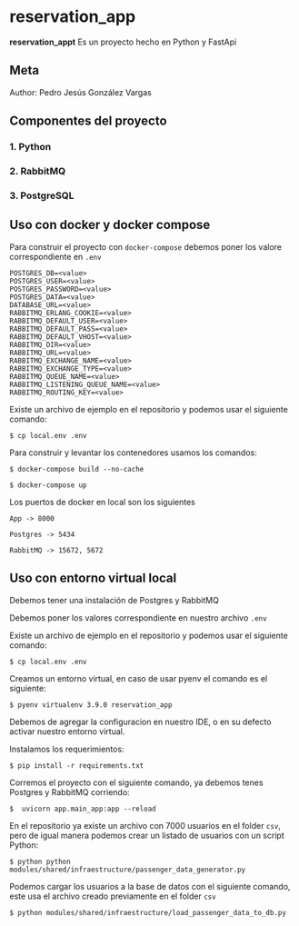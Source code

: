 reservation_app
=======================

**reservation_appt** Es un proyecto hecho en Python y FastApi


Meta
----

Author:
    Pedro Jesús González Vargas

Componentes del proyecto
----

### 1. Python
### 2. RabbitMQ
### 3. PostgreSQL


Uso con docker y docker compose
-----

Para construir el proyecto con  ``docker-compose`` debemos poner los valore correspondiente en ``.env``

    POSTGRES_DB=<value>
    POSTGRES_USER=<value>
    POSTGRES_PASSWORD=<value>
    POSTGRES_DATA=<value>
    DATABASE_URL=<value>
    RABBITMQ_ERLANG_COOKIE=<value>
    RABBITMQ_DEFAULT_USER=<value>
    RABBITMQ_DEFAULT_PASS=<value>
    RABBITMQ_DEFAULT_VHOST=<value>
    RABBITMQ_DIR=<value>
    RABBITMQ_URL=<value>
    RABBITMQ_EXCHANGE_NAME=<value>
    RABBITMQ_EXCHANGE_TYPE=<value>
    RABBITMQ_QUEUE_NAME=<value>
    RABBITMQ_LISTENING_QUEUE_NAME=<value>
    RABBITMQ_ROUTING_KEY=<value>

Existe un archivo de ejemplo en el repositorio y podemos usar el siguiente comando:
    
    $ cp local.env .env

Para construir y levantar los contenedores usamos los comandos:

    $ docker-compose build --no-cache

    $ docker-compose up

Los puertos de docker en local son los siguientes
    
    App -> 8000
    
    Postgres -> 5434

    RabbitMQ -> 15672, 5672


Uso con entorno virtual local
-----

Debemos tener una instalación de Postgres y RabbitMQ

Debemos poner los valores correspondiente en nuestro archivo ``.env``

Existe un archivo de ejemplo en el repositorio y podemos usar el siguiente comando:
    
    $ cp local.env .env
    
Creamos un entorno virtual, en caso de usar pyenv el comando es el siguiente:

    $ pyenv virtualenv 3.9.0 reservation_app

Debemos de agregar la configuracion en nuestro IDE, o en su defecto activar nuestro entorno virtual.

Instalamos los requerimientos:

    $ pip install -r requirements.txt

Corremos el proyecto con el siguiente comando, ya debemos tenes Postgres y RabbitMQ corriendo:

    $  uvicorn app.main_app:app --reload


En el repositorio ya existe un archivo con 7000 usuarios en el folder ``csv``, pero de igual manera podemos crear un listado de usuarios con un script Python:

    $ python python modules/shared/infraestructure/passenger_data_generator.py


Podemos cargar los usuarios a la base de datos con el siguiente comando, este usa el archivo creado previamente en el folder ``csv``

    $ python modules/shared/infraestructure/load_passenger_data_to_db.py